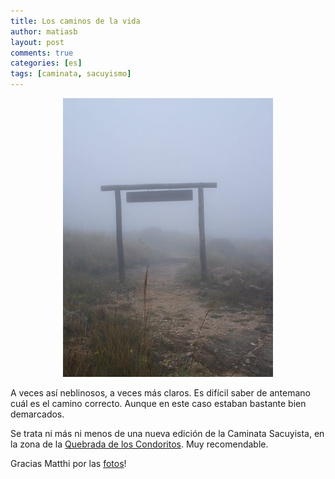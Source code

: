 ```yaml
---
title: Los caminos de la vida
author: matiasb
layout: post
comments: true
categories: [es]
tags: [caminata, sacuyismo]
---
```


<p style="text-align: center">
  <img src="/images/2008/04/100_4877.JPG" alt="Caminata" height="446" width="336" />
</p>

A veces así neblinosos, a veces más claros. Es difícil saber de antemano cuál es el camino correcto. Aunque en este caso estaban bastante bien demarcados.

Se trata ni más ni menos de una nueva edición de la Caminata Sacuyista, en la zona de la <a href="http://parquesnacionales.gov.ar/03_ap/31_qcondorito_PN/_qcondorito_PN.htm" target="_blank">Quebrada de los Condoritos</a>. Muy recomendable.

Gracias Matthi por las <a href="http://picasaweb.google.com/mgalle/XICamintaSacuyista?authkey=YoYNjnbmHwk" title="Caminata Sacuyista" target="_blank">fotos</a>!
